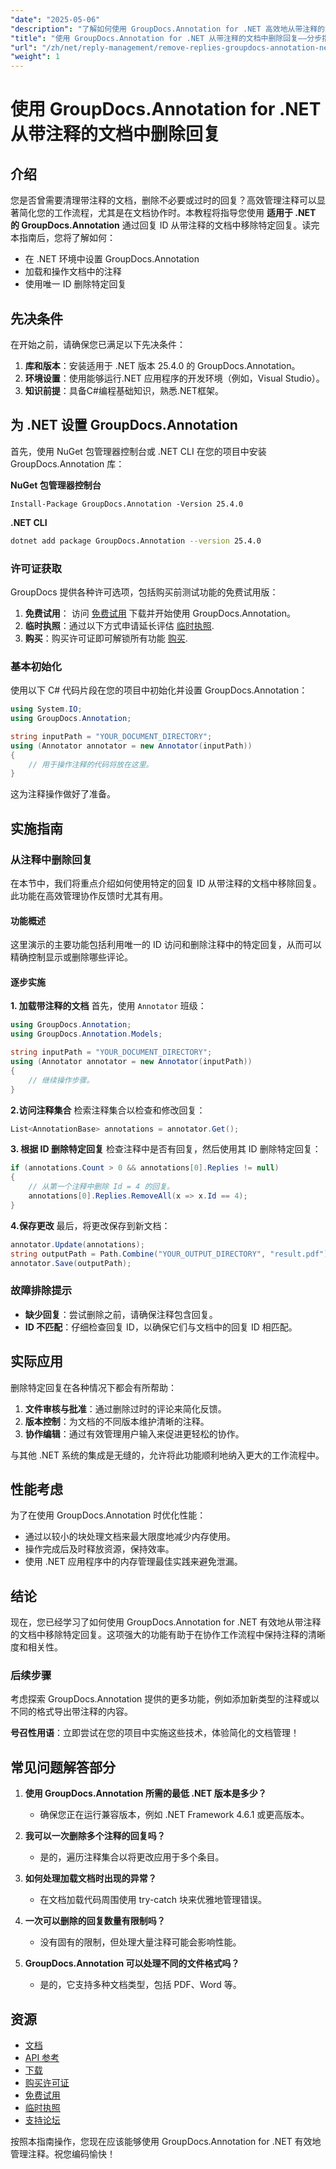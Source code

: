 ```yaml
---
"date": "2025-05-06"
"description": "了解如何使用 GroupDocs.Annotation for .NET 高效地从带注释的文档中移除回复。本指南涵盖设置、操作和实际应用。"
"title": "使用 GroupDocs.Annotation for .NET 从带注释的文档中删除回复——分步指南"
"url": "/zh/net/reply-management/remove-replies-groupdocs-annotation-net/"
"weight": 1
---
```


# 使用 GroupDocs.Annotation for .NET 从带注释的文档中删除回复
## 介绍
您是否曾需要清理带注释的文档，删除不必要或过时的回复？高效管理注释可以显著简化您的工作流程，尤其是在文档协作时。本教程将指导您使用 **适用于 .NET 的 GroupDocs.Annotation** 通过回复 ID 从带注释的文档中移除特定回复。读完本指南后，您将了解如何：
- 在 .NET 环境中设置 GroupDocs.Annotation
- 加载和操作文档中的注释
- 使用唯一 ID 删除特定回复

## 先决条件
在开始之前，请确保您已满足以下先决条件：
1. **库和版本**：安装适用于 .NET 版本 25.4.0 的 GroupDocs.Annotation。
2. **环境设置**：使用能够运行.NET 应用程序的开发环境（例如，Visual Studio）。
3. **知识前提**：具备C#编程基础知识，熟悉.NET框架。

## 为 .NET 设置 GroupDocs.Annotation
首先，使用 NuGet 包管理器控制台或 .NET CLI 在您的项目中安装 GroupDocs.Annotation 库：

**NuGet 包管理器控制台**
```shell
Install-Package GroupDocs.Annotation -Version 25.4.0
```

**.NET CLI**
```bash
dotnet add package GroupDocs.Annotation --version 25.4.0
```

### 许可证获取
GroupDocs 提供各种许可选项，包括购买前测试功能的免费试用版：
1. **免费试用**： 访问 [免费试用](https://releases.groupdocs.com/annotation/net/) 下载并开始使用 GroupDocs.Annotation。
2. **临时执照**：通过以下方式申请延长评估 [临时执照](https://purchase。groupdocs.com/temporary-license/).
3. **购买**：购买许可证即可解锁所有功能 [购买](https://purchase。groupdocs.com/buy).

### 基本初始化
使用以下 C# 代码片段在您的项目中初始化并设置 GroupDocs.Annotation：

```csharp
using System.IO;
using GroupDocs.Annotation;

string inputPath = "YOUR_DOCUMENT_DIRECTORY";
using (Annotator annotator = new Annotator(inputPath))
{
    // 用于操作注释的代码将放在这里。
}
```
这为注释操作做好了准备。

## 实施指南
### 从注释中删除回复
在本节中，我们将重点介绍如何使用特定的回复 ID 从带注释的文档中移除回复。此功能在高效管理协作反馈时尤其有用。

#### 功能概述
这里演示的主要功能包括利用唯一的 ID 访问和删除注释中的特定回复，从而可以精确控制显示或删除哪些评论。

#### 逐步实施
**1. 加载带注释的文档**
首先，使用 `Annotator` 班级：

```csharp
using GroupDocs.Annotation;
using GroupDocs.Annotation.Models;

string inputPath = "YOUR_DOCUMENT_DIRECTORY";
using (Annotator annotator = new Annotator(inputPath))
{
    // 继续操作步骤。
}
```

**2.访问注释集合**
检索注释集合以检查和修改回复：

```csharp
List<AnnotationBase> annotations = annotator.Get();
```

**3. 根据 ID 删除特定回复**
检查注释中是否有回复，然后使用其 ID 删除特定回复：

```csharp
if (annotations.Count > 0 && annotations[0].Replies != null)
{
    // 从第一个注释中删除 Id = 4 的回复。
    annotations[0].Replies.RemoveAll(x => x.Id == 4);
}
```

**4.保存更改**
最后，将更改保存到新文档：

```csharp
annotator.Update(annotations);
string outputPath = Path.Combine("YOUR_OUTPUT_DIRECTORY", "result.pdf");
annotator.Save(outputPath);
```

### 故障排除提示
- **缺少回复**：尝试删除之前，请确保注释包含回复。
- **ID 不匹配**：仔细检查回复 ID，以确保它们与文档中的回复 ID 相匹配。

## 实际应用
删除特定回复在各种情况下都会有所帮助：
1. **文件审核与批准**：通过删除过时的评论来简化反馈。
2. **版本控制**：为文档的不同版本维护清晰的注释。
3. **协作编辑**：通过有效管理用户输入来促进更轻松的协作。

与其他 .NET 系统的集成是无缝的，允许将此功能顺利地纳入更大的工作流程中。

## 性能考虑
为了在使用 GroupDocs.Annotation 时优化性能：
- 通过以较小的块处理文档来最大限度地减少内存使用。
- 操作完成后及时释放资源，保持效率。
- 使用 .NET 应用程序中的内存管理最佳实践来避免泄漏。

## 结论
现在，您已经学习了如何使用 GroupDocs.Annotation for .NET 有效地从带注释的文档中移除特定回复。这项强大的功能有助于在协作工作流程中保持注释的清晰度和相关性。

### 后续步骤
考虑探索 GroupDocs.Annotation 提供的更多功能，例如添加新类型的注释或以不同的格式导出带注释的内容。

**号召性用语**：立即尝试在您的项目中实施这些技术，体验简化的文档管理！

## 常见问题解答部分
1. **使用 GroupDocs.Annotation 所需的最低 .NET 版本是多少？**
   - 确保您正在运行兼容版本，例如 .NET Framework 4.6.1 或更高版本。

2. **我可以一次删除多个注释的回复吗？**
   - 是的，遍历注释集合以将更改应用于多个条目。

3. **如何处理加载文档时出现的异常？**
   - 在文档加载代码周围使用 try-catch 块来优雅地管理错误。

4. **一次可以删除的回复数量有限制吗？**
   - 没有固有的限制，但处理大量注释可能会影响性能。

5. **GroupDocs.Annotation 可以处理不同的文件格式吗？**
   - 是的，它支持多种文档类型，包括 PDF、Word 等。

## 资源
- [文档](https://docs.groupdocs.com/annotation/net/)
- [API 参考](https://reference.groupdocs.com/annotation/net/)
- [下载](https://releases.groupdocs.com/annotation/net/)
- [购买许可证](https://purchase.groupdocs.com/buy)
- [免费试用](https://releases.groupdocs.com/annotation/net/)
- [临时执照](https://purchase.groupdocs.com/temporary-license/)
- [支持论坛](https://forum.groupdocs.com/c/annotation/) 

按照本指南操作，您现在应该能够使用 GroupDocs.Annotation for .NET 有效地管理注释。祝您编码愉快！